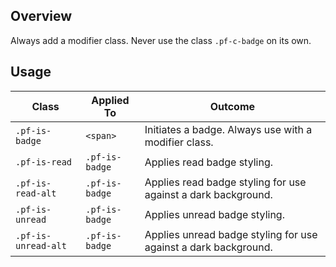 ## Overview

Always add a modifier class. Never use the class `.pf-c-badge` on its own.

<!--
## Accessibility

| Attribute | Applied To | Outcome |
| -- | -- | -- |
| `role` or `aria` | `pf-c-badge` |  accessibility notes. |
-->

## Usage

| Class | Applied To | Outcome |
| -- | -- | -- |
| `.pf-is-badge` | `<span>` | Initiates a badge. Always use with a modifier class. |
| `.pf-is-read` | `.pf-is-badge` | Applies read badge styling. |
| `.pf-is-read-alt` | `.pf-is-badge` | Applies read badge styling for use against a dark background. |
| `.pf-is-unread` | `.pf-is-badge` | Applies unread badge styling. |
| `.pf-is-unread-alt` | `.pf-is-badge` | Applies unread badge styling for use against a dark background. |
